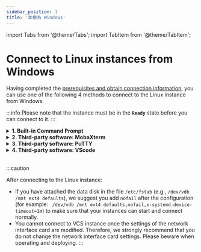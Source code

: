 ```yaml
---
sidebar_position: 1
title: '本機為 Windows'
---
```


import Tabs from '@theme/Tabs';
import TabItem from '@theme/TabItem';

# Connect to Linux instances from Windows


Having completed the [prerequisites and obtain connection information](https://man.twcc.ai/@twccdocs/vcs-guide-connect-prerequisite-en), you can use one of the following 4 methods to connect to the Linux instance from Windows.


:::info
Please note that the instance must be in the **`Ready`** state before you can connect to it.
:::

<!-- 1 start -->

<details class="docspoiler">

<summary><b>1. Built-in Command Prompt</b></summary>

<br/>


On your local machine, open the Command Prompt and enter `ssh -V` to check if the SSH client is available. If yes, you will see the client's version. If not, for quickly install OpenSSH Client, or refer to other connection methods, see [<ins>Microsoft official document</ins>](https://docs.microsoft.com/zh-tw/windows-server/administration/openssh/openssh_install_firstuse#installing-openssh-from-the-settings-ui-on-windows-server-2019-or-windows-10-1809) for more information.

==**Link Need to update to english:exclamation:** 
Maybe this : https://docs.microsoft.com/en-us/windows-server/administration/openssh/openssh_install_firstuse#installing-openssh-from-the-settings-ui-on-windows-server-2019-or-windows-10-1809==

![](https://cos.twcc.ai/SYS-MANUAL/uploads/upload_9242485b84ba91f9e8777e4bea275744.png)

### Step 2. Change the permissions of key pair
    
Follow the steps in [<ins>Prerequisites</ins>](https://man.twcc.ai/@twccdocs/vcs-guide-connect-prerequisite-en) to obtain the connection information and enter commands in to change the key pair permissions.

![](https://cos.twcc.ai/SYS-MANUAL/uploads/upload_02120b912a3077ba14f49054f320b674.png)

### Step 3. Connect to your VCS instance

Enter the commands obtained by following the [<ins>Preparation</ins>](https://man.twcc.ai/@twccdocs/vcs-guide-connect-prerequisite-en) to SSH into your instance.


![](https://cos.twcc.ai/SYS-MANUAL/uploads/upload_112f272ffc1d5fac6b569fd1c501af54.png)

<!--
<div style="background-color:black;color:white;padding:20px;">
C:\Users\Janice_Chiang><span style="background-color:#fcf8e3; color: #000; padding:3.2px">icacls d:\key\janicekey01.pem /reset</span>
已處理的檔案: d:\key\janicekey01.pem
已順利處理 1 個檔案; 0 個檔案處理失敗
C:\Users\Janice_Chiang><span style="background-color:#fcf8e3; color: #000; padding:3.2px">icacls d:\key\janicekey01.pem /GRANT:R "%USERNAME%:`(`R`)`"</span>
已處理的檔案: d:\key\janicekey01.pem
已順利處理 1 個檔案; 0 個檔案處理失敗
C:\Users\Janice_Chiang><span style="background-color:#fcf8e3; color: #000; padding:3.2px">icacls d:\key\janicekey01.pem /inheritance:r</span>
已處理的檔案: d:\key\janicekey01.pem
已順利處理 1 個檔案; 0 個檔案處理失敗
C:\Users\Janice_Chiang><span style="background-color:#fcf8e3; color: #000; padding:3.2px">ssh -i d:\key\janicekey01.pem centos@203.145.220.231</span>
The authenticity of host '203.145.220.231 (203.145.220.231)' can't be established.
ECDSA key fingerprint is SHA256:vZ5EWM1ZbnYWkF52T6fxQROphd2PqiaGYvpBAuSahFQ.
Are you sure you want to continue connecting (yes/no)? <span style="background-color:#fcf8e3; color: #000; padding:3.2px">yes</span>
Warning: Permanently added '203.145.220.231' (ECDSA) to the list of known hosts.
Last login: Tue May 14 14:14:37 2019 from 220-141-25-168.dynamic-ip.hinet.net
[centos@vm01-252546-iaas ~]$ 
</div> 
-->

</details>

<!-- Space -->

<div style={{'height':'8px'}}></div>

<!-- 2 start -->

<details class="docspoiler">

<summary><b>2. Third-party software: MobaXterm</b></summary>

<br/>

MobaXterm's graphical user interface is intuitive and easy to use. The key pair can be used directly without conversion.

### Step 1. Download MobaXterm


Please download the [<ins>MobaXterm Home Edition (Portable edition)</ins>](https://mobaxterm.mobatek.net/download-home-edition.html), unzip it, and run **MobaXterm_Personal_[version]**.

![](https://cos.twcc.ai/SYS-MANUAL/uploads/upload_1f3324a847dcf480c383ceed1d7c56a4.png)


### Step 2. Create a connection

Click **Session** in the upper left corner.

![](https://cos.twcc.ai/SYS-MANUAL/uploads/upload_14193d66d4e18c0a81402307bd08b841.png)
<br/>

Follow the diagram and steps to complete the settings and establish a connection:


1. Click **SSH**
2. Enter *public IP* in `Remote host`
3. Enter *ubuntu* or *centos* in `Specify username`
4. Click **Advanced SSH settings**
5. Check `Use private key`
6. Click on the folder and select your key pair `.pem` file
7. Click **OK** to establish the connection

![](https://cos.twcc.ai/SYS-MANUAL/uploads/upload_d4cc9231359e438890e83bb3b3d550e9.png)

Connection established!

![](https://cos.twcc.ai/SYS-MANUAL/uploads/upload_6eb2f5ac0a37b94f360b5cc7e72b955d.png)
</details>

<!-- Space -->

<div style={{'height':'8px'}}></div>

<!-- 2 start -->

<details class="docspoiler">

<summary><b>3. Third-party software: PuTTY</b></summary>

<br/>
    
PuTTY does not support the key pair format `.pem`  , so please convert the `.pem` file to `.ppk`by using PuTTYgen.

### Step 1. Download and install PuTTY

Please download the [<ins>PuTTY</ins>](https://www.putty.org/) and complete the installation.

### Step 2. Convert the key pair (`.pem`> `.ppk`)

- Open **PuTTYgen**


![](https://cos.twcc.ai/SYS-MANUAL/uploads/upload_a06473c2b182bdc8ff67d09fdb621526.png)

    
- Click **Load** and select the key pair of the `.pem` file you have created and downloaded.

![](https://cos.twcc.ai/SYS-MANUAL/uploads/upload_8a34b1c54db4309cad5d575e6974d198.png)




- Click **OK**

![](https://cos.twcc.ai/SYS-MANUAL/uploads/upload_a46f9a2162f41c8dc33ffe1aefaebb06.png)


- Click **Save private key**, enter the file name, make sure the format is `.ppk`, and save your settings to complete the conversion.

![](https://cos.twcc.ai/SYS-MANUAL/uploads/upload_dee36992482a38800d667001f9e9a3c2.png)



### Step 3. **Connect to the instance using PuTTY**

- Open **PuTTY**
       

![](https://cos.twcc.ai/SYS-MANUAL/uploads/upload_5a0782c28ef264664f3e37c4dcc7f3fa.png)



- Click **Session** on the left, enter the Host Name (can be found by clicking the **Connect** on the configuration page) and Port (22)
    
![](https://cos.twcc.ai/SYS-MANUAL/uploads/upload_db3cf7c5fbaec56d160a214ffb007c18.png)

- Then click **SSH** > **Auth** on the left, and click **Browse** to load the `.ppk` key pair.

![](https://cos.twcc.ai/SYS-MANUAL/uploads/upload_d43ac73e0937640fe044829098d52cb3.png)


- Last, click **Open**.

![](https://cos.twcc.ai/SYS-MANUAL/uploads/upload_7b0f282732b28f1ebdd293a4f36c0216.png)


- You successfully connect to your instance when the window opens.

![](https://cos.twcc.ai/SYS-MANUAL/uploads/upload_b26159d005ed6963cce089eb47979d6f.png)
</details>

<!-- Space -->

<div style={{'height':'8px'}}></div>

<!-- 2 start -->

<details class="docspoiler">

<summary><b>4. Third-party software: VScode</b></summary>

<br/>

{%hackmd @twccdocs/vcs-chunk-connect-instance-vscode-en %}

</details>

<br/>

:::caution

After connecting to the Linux instance:

- If you have attached the data disk in the file `/etc/fstab` (e.g., `/dev/vdb /mnt ext4 defaults`), we suggest you add `nofail` after the configuration (for example: ` /dev/vdb /mnt ext4 defaults,nofail,x-systemd.device-timeout=1m`) to make sure that your instances can start and connect normally.
- You cannot connect to VCS instance once the settings of the network interface card are modified. Therefore, we strongly recommend that you do not change the network interface card settings. Please beware when operating and deploying.
:::